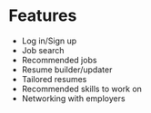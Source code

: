 # Features

- Log in/Sign up
- Job search
- Recommended jobs
- Resume builder/updater
- Tailored resumes
- Recommended skills to work on
- Networking with employers
